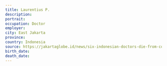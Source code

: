 ```yaml
---
title: Laurentius P.
description: 
portrait: 
occupation: Doctor
employer: 
city: East Jakarta
province: 
country: Indonesia
source: https://jakartaglobe.id/news/six-indonesian-doctors-die-from-covid19-cases-exceed-500, https://twitter.com/PBIDI/status/1241672169131630594
birth_date: 
death_date: 
---
```


